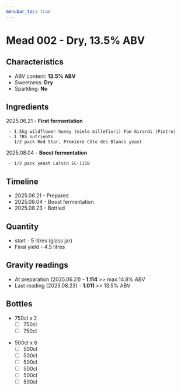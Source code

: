 ```yaml
---
menubar_toc: true
---
```


# Mead 002 - Dry, 13.5% ABV
## Characteristics
* ABV content: **13.5% ABV**
* Sweetness: **Dry**
* Sparkling: **No**

## Ingredients
2025.06.21 - **First fermentation**
     
     - 1.5kg wildflower honey (miele millefiori) Fam Girardi (Pietro)
     - 1 TBS nutrients
     - 1/2 pack Red Star, Premiere Côte des Blancs yeast

2025.08.04 - **Boost fermentation**

     - 1/2 pack yeast Lalvin EC-1118

## Timeline
* 2025.06.21 - Prepared
* 2025.08.04 - Boost fermentation
* 2025.08.23 - Bottled

## Quantity
* start - 5 litres (glass jar)
* Final yield - 4.5 litres 

## Gravity readings
* At preparation (2025.06.21) - **1.114** >> max 14.8% ABV
* Last reading (2025.08.23) - **1.011** >> 13.5% ABV

## Bottles
* 750cl x 2
    - [ ] 750cl
    - [ ] 750cl
+ 500cl x 6
    + [ ] 500cl
    + [ ] 500cl
    + [ ] 500cl
    + [ ] 500cl
    + [ ] 500cl
    + [ ] 500cl
